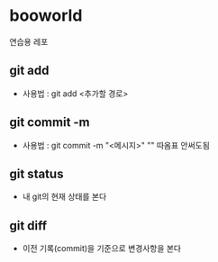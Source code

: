 # booworld

연습용 레포

## git add

- 사용법 : git add <추가할 경로>

## git commit -m

- 사용법 : git commit -m "<메시지>"
  "" 따옴표 안써도됨

## git status

- 내 git의 현재 상태를 본다

## git diff

- 이전 기록(commit)을 기준으로 변경사항을 본다
